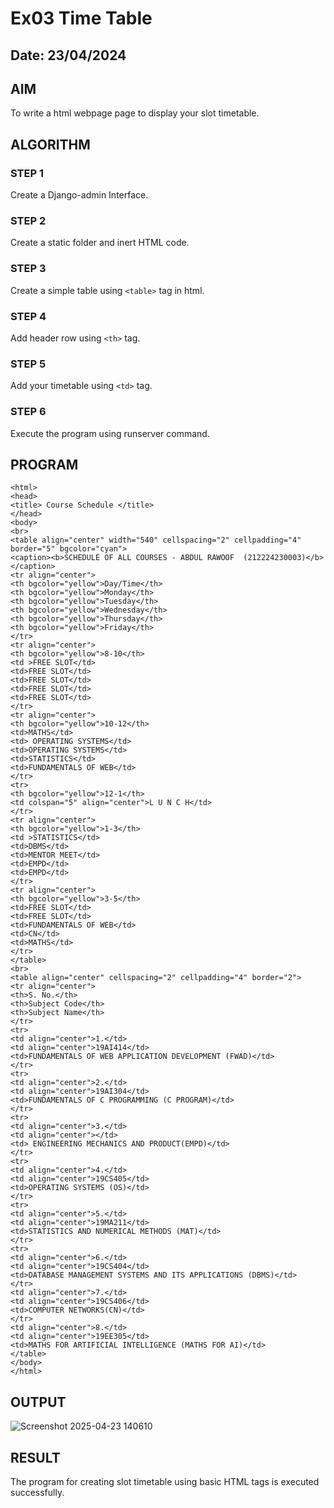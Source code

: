 # Ex03 Time Table
## Date: 23/04/2024

## AIM
To write a html webpage page to display your slot timetable.

## ALGORITHM
### STEP 1
Create a Django-admin Interface.

### STEP 2
Create a static folder and inert HTML code.

### STEP 3
Create a simple table using ```<table>``` tag in html.

### STEP 4
Add header row using ```<th>``` tag.

### STEP 5
Add your timetable using ```<td>``` tag.

### STEP 6
Execute the program using runserver command.

## PROGRAM
```
<html>
<head>
<title> Course Schedule </title>
</head>
<body>
<br>
<table align="center" width="540" cellspacing="2" cellpadding="4" border="5" bgcolor="cyan">
<caption><b>SCHEDULE OF ALL COURSES - ABDUL RAWOOF  (212224230003)</b></caption>
<tr align="center">
<th bgcolor="yellow">Day/Time</th>
<th bgcolor="yellow">Monday</th>
<th bgcolor="yellow">Tuesday</th>
<th bgcolor="yellow">Wednesday</th>
<th bgcolor="yellow">Thursday</th>
<th bgcolor="yellow">Friday</th>
</tr>
<tr align="center">
<th bgcolor="yellow">8-10</th>
<td >FREE SLOT</td>
<td>FREE SLOT</td>
<td>FREE SLOT</td>
<td>FREE SLOT</td>
<td>FREE SLOT</td>
</tr>
<tr align="center">
<th bgcolor="yellow">10-12</th>
<td>MATHS</td>
<td> OPERATING SYSTEMS</td>
<td>OPERATING SYSTEMS</td>
<td>STATISTICS</td>
<td>FUNDAMENTALS OF WEB</td>
</tr>
<tr>
<th bgcolor="yellow">12-1</th>
<td colspan="5" align="center">L U N C H</td>
</tr>
<tr align="center">
<th bgcolor="yellow">1-3</th>
<td >STATISTICS</td>
<td>DBMS</td>
<td>MENTOR MEET</td>
<td>EMPD</td>
<td>EMPD</td>
</tr>
<tr align="center">
<th bgcolor="yellow">3-5</th>
<td>FREE SLOT</td>
<td>FREE SLOT</td>
<td>FUNDAMENTALS OF WEB</td>
<td>CN</td>
<td>MATHS</td>
</tr>
</table>
<br>
<table align="center" cellspacing="2" cellpadding="4" border="2">
<tr align="center">
<th>S. No.</th>
<th>Subject Code</th>
<th>Subject Name</th>
</tr>
<tr>
<td align="center">1.</td>
<td align="center">19AI414</td>
<td>FUNDAMENTALS OF WEB APPLICATION DEVELOPMENT (FWAD)</td>
</tr>
<tr>
<td align="center">2.</td>
<td align="center">19AI304</td>
<td>FUNDAMENTALS OF C PROGRAMMING (C PROGRAM)</td>
</tr>
<tr>
<td align="center">3.</td>
<td align="center"></td>
<td> ENGINEERING MECHANICS AND PRODUCT(EMPD)</td>
</tr>
<tr>
<td align="center">4.</td>
<td align="center">19CS405</td>
<td>OPERATING SYSTEMS (OS)</td>
</tr>
<tr>
<td align="center">5.</td>
<td align="center">19MA211</td>
<td>STATISTICS AND NUMERICAL METHODS (MAT)</td>
</tr>
<tr>
<td align="center">6.</td>
<td align="center">19CS404</td>
<td>DATABASE MANAGEMENT SYSTEMS AND ITS APPLICATIONS (DBMS)</td>
</tr>
<td align="center">7.</td>
<td align="center">19CS406</td>
<td>COMPUTER NETWORKS(CN)</td>
</tr>
<td align="center">8.</td>
<td align="center">19EE305</td>
<td>MATHS FOR ARTIFICIAL INTELLIGENCE (MATHS FOR AI)</td>
</table>
</body>
</html>
```


## OUTPUT
![Screenshot 2025-04-23 140610](https://github.com/user-attachments/assets/88b5ddcd-d3fa-4db2-9e15-08d48141337e)



## RESULT
The program for creating slot timetable using basic HTML tags is executed successfully.

